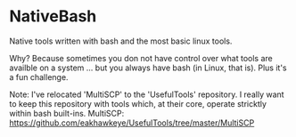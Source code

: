 # NativeBash
Native tools written with bash and the most basic linux tools.

Why? Because sometimes you don not have control over what tools are availble on a system ... but you always have bash (in Linux, that is). Plus it's a fun challenge.

Note: I've relocated 'MultiSCP' to the 'UsefulTools' repository. I really want to keep this repository with tools which, at their core, operate stricktly within bash built-ins.
MultiSCP: https://github.com/eakhawkeye/UsefulTools/tree/master/MultiSCP

